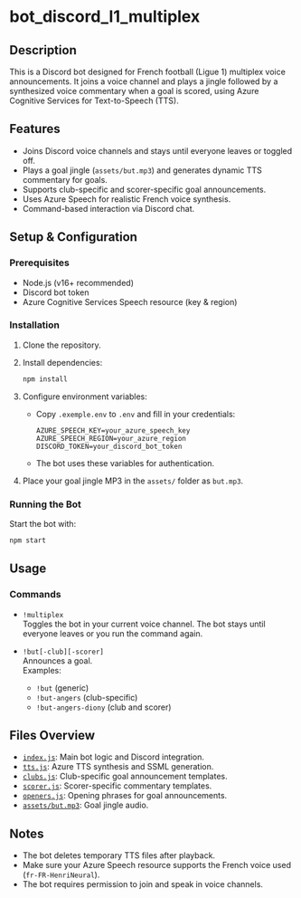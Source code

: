 # bot_discord_l1_multiplex

## Description

This is a Discord bot designed for French football (Ligue 1) multiplex voice announcements. It joins a voice channel and plays a jingle followed by a synthesized voice commentary when a goal is scored, using Azure Cognitive Services for Text-to-Speech (TTS).

## Features

- Joins Discord voice channels and stays until everyone leaves or toggled off.
- Plays a goal jingle (`assets/but.mp3`) and generates dynamic TTS commentary for goals.
- Supports club-specific and scorer-specific goal announcements.
- Uses Azure Speech for realistic French voice synthesis.
- Command-based interaction via Discord chat.

## Setup & Configuration

### Prerequisites

- Node.js (v16+ recommended)
- Discord bot token
- Azure Cognitive Services Speech resource (key & region)

### Installation

1. Clone the repository.
2. Install dependencies:

   ```sh
   npm install
   ```

3. Configure environment variables:

   - Copy `.exemple.env` to `.env` and fill in your credentials:

     ```
     AZURE_SPEECH_KEY=your_azure_speech_key
     AZURE_SPEECH_REGION=your_azure_region
     DISCORD_TOKEN=your_discord_bot_token
     ```

   - The bot uses these variables for authentication.

4. Place your goal jingle MP3 in the `assets/` folder as `but.mp3`.

### Running the Bot

Start the bot with:

```sh
npm start
```

## Usage

### Commands

- `!multiplex`  
  Toggles the bot in your current voice channel. The bot stays until everyone leaves or you run the command again.

- `!but[-club][-scorer]`  
  Announces a goal.  
  Examples:  
  - `!but` (generic)  
  - `!but-angers` (club-specific)  
  - `!but-angers-diony` (club and scorer)

## Files Overview

- [`index.js`](index.js): Main bot logic and Discord integration.
- [`tts.js`](tts.js): Azure TTS synthesis and SSML generation.
- [`clubs.js`](clubs.js): Club-specific goal announcement templates.
- [`scorer.js`](scorer.js): Scorer-specific commentary templates.
- [`openers.js`](openers.js): Opening phrases for goal announcements.
- [`assets/but.mp3`](assets/but.mp3): Goal jingle audio.

## Notes

- The bot deletes temporary TTS files after playback.
- Make sure your Azure Speech resource supports the French voice used (`fr-FR-HenriNeural`).
- The bot requires permission to join and speak in voice channels.